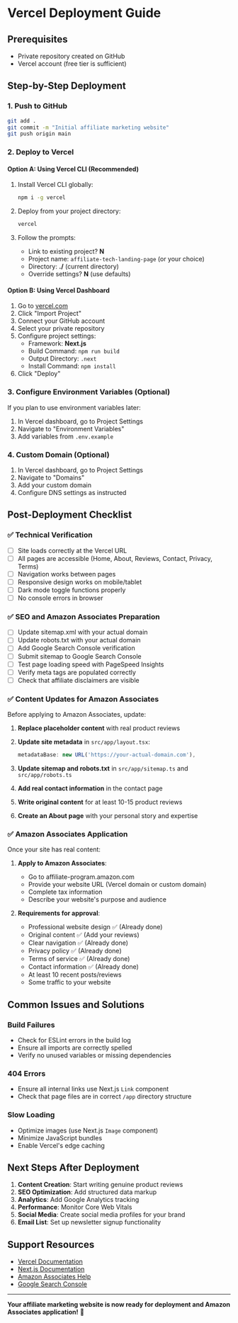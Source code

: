 # Vercel Deployment Guide

## Prerequisites
- Private repository created on GitHub
- Vercel account (free tier is sufficient)

## Step-by-Step Deployment

### 1. Push to GitHub
```bash
git add .
git commit -m "Initial affiliate marketing website"
git push origin main
```

### 2. Deploy to Vercel

#### Option A: Using Vercel CLI (Recommended)
1. Install Vercel CLI globally:
   ```bash
   npm i -g vercel
   ```

2. Deploy from your project directory:
   ```bash
   vercel
   ```

3. Follow the prompts:
   - Link to existing project? **N**
   - Project name: `affiliate-tech-landing-page` (or your choice)
   - Directory: **./** (current directory)
   - Override settings? **N** (use defaults)

#### Option B: Using Vercel Dashboard
1. Go to [vercel.com](https://vercel.com)
2. Click "Import Project"
3. Connect your GitHub account
4. Select your private repository
5. Configure project settings:
   - Framework: **Next.js**
   - Build Command: `npm run build`
   - Output Directory: `.next`
   - Install Command: `npm install`
6. Click "Deploy"

### 3. Configure Environment Variables (Optional)
If you plan to use environment variables later:
1. In Vercel dashboard, go to Project Settings
2. Navigate to "Environment Variables"
3. Add variables from `.env.example`

### 4. Custom Domain (Optional)
1. In Vercel dashboard, go to Project Settings
2. Navigate to "Domains"
3. Add your custom domain
4. Configure DNS settings as instructed

## Post-Deployment Checklist

### ✅ Technical Verification
- [ ] Site loads correctly at the Vercel URL
- [ ] All pages are accessible (Home, About, Reviews, Contact, Privacy, Terms)
- [ ] Navigation works between pages
- [ ] Responsive design works on mobile/tablet
- [ ] Dark mode toggle functions properly
- [ ] No console errors in browser

### ✅ SEO and Amazon Associates Preparation
- [ ] Update sitemap.xml with your actual domain
- [ ] Update robots.txt with your actual domain
- [ ] Add Google Search Console verification
- [ ] Submit sitemap to Google Search Console
- [ ] Test page loading speed with PageSpeed Insights
- [ ] Verify meta tags are populated correctly
- [ ] Check that affiliate disclaimers are visible

### ✅ Content Updates for Amazon Associates
Before applying to Amazon Associates, update:

1. **Replace placeholder content** with real product reviews
2. **Update site metadata** in `src/app/layout.tsx`:
   ```typescript
   metadataBase: new URL('https://your-actual-domain.com'),
   ```

3. **Update sitemap and robots.txt** in `src/app/sitemap.ts` and `src/app/robots.ts`

4. **Add real contact information** in the contact page

5. **Write original content** for at least 10-15 product reviews

6. **Create an About page** with your personal story and expertise

### ✅ Amazon Associates Application
Once your site has real content:

1. **Apply to Amazon Associates**:
   - Go to affiliate-program.amazon.com
   - Provide your website URL (Vercel domain or custom domain)
   - Complete tax information
   - Describe your website's purpose and audience

2. **Requirements for approval**:
   - Professional website design ✅ (Already done)
   - Original content ✅ (Add your reviews)
   - Clear navigation ✅ (Already done)
   - Privacy policy ✅ (Already done)
   - Terms of service ✅ (Already done)
   - Contact information ✅ (Already done)
   - At least 10 recent posts/reviews
   - Some traffic to your website

## Common Issues and Solutions

### Build Failures
- Check for ESLint errors in the build log
- Ensure all imports are correctly spelled
- Verify no unused variables or missing dependencies

### 404 Errors
- Ensure all internal links use Next.js `Link` component
- Check that page files are in correct `/app` directory structure

### Slow Loading
- Optimize images (use Next.js `Image` component)
- Minimize JavaScript bundles
- Enable Vercel's edge caching

## Next Steps After Deployment

1. **Content Creation**: Start writing genuine product reviews
2. **SEO Optimization**: Add structured data markup
3. **Analytics**: Add Google Analytics tracking
4. **Performance**: Monitor Core Web Vitals
5. **Social Media**: Create social media profiles for your brand
6. **Email List**: Set up newsletter signup functionality

## Support Resources

- [Vercel Documentation](https://vercel.com/docs)
- [Next.js Documentation](https://nextjs.org/docs)
- [Amazon Associates Help](https://affiliate-program.amazon.com/help)
- [Google Search Console](https://search.google.com/search-console)

---

**Your affiliate marketing website is now ready for deployment and Amazon Associates application!** 🚀
